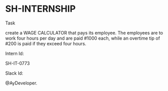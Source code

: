 # SH-INTERNSHIP

Task

 create a WAGE CALCULATOR that pays its employee. The employees are to work four hours per day and are paid #1000 each, while an overtime tip of #200 is paid if they exceed four hours.

Intern Id:

SH-IT-0773

Slack Id:

@AyDeveloper.

